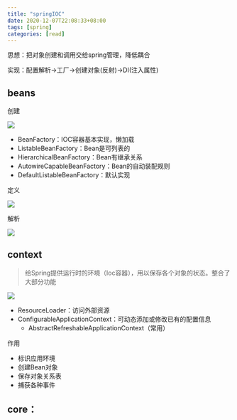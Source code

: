```yaml
---
title: "springIOC"
date: 2020-12-07T22:08:33+08:00
tags: [spring]
categories: [read]
---
```


思想：把对象创建和调用交给spring管理，降低耦合

实现：配置解析->工厂->创建对象(反射)->DI(注入属性)

## beans
创建

![](/images/read/spring/DefaultListableBeanFactory.jpg)

- BeanFactory：IOC容器基本实现，懒加载
- ListableBeanFactory：Bean是可列表的
- HierarchicalBeanFactory：Bean有继承关系
- AutowireCapableBeanFactory：Bean的自动装配规则
- DefaultListableBeanFactory：默认实现

定义

![](/images/read/spring/RootBeanDefinition.jpg)

解析

![](/images/read/spring/XmlBeanDefinitionReader.jpg)

## context
>给Spring提供运行时的环境（Ioc容器），用以保存各个对象的状态。整合了大部分功能

![](/images/read/spring/ClassPathXmlApplicationContext.jpg)

- ResourceLoader：访问外部资源
- ConfigurableApplicationContext：可动态添加或修改已有的配置信息
    - AbstractRefreshableApplicationContext（常用）

作用
- 标识应用环境
- 创建Bean对象
- 保存对象关系表
- 捕获各种事件

## core：
